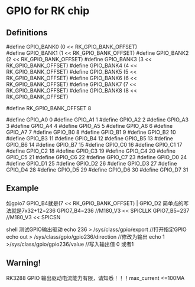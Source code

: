 GPIO for RK chip
======

Definitions
------
#define GPIO_BANK0              (0 << RK_GPIO_BANK_OFFSET)                                                                                                             
#define GPIO_BANK1              (1 << RK_GPIO_BANK_OFFSET)
#define GPIO_BANK2              (2 << RK_GPIO_BANK_OFFSET)
#define GPIO_BANK3              (3 << RK_GPIO_BANK_OFFSET)
#define GPIO_BANK4              (4 << RK_GPIO_BANK_OFFSET)
#define GPIO_BANK5              (5 << RK_GPIO_BANK_OFFSET)
#define GPIO_BANK6              (6 << RK_GPIO_BANK_OFFSET)
#define GPIO_BANK7              (7 << RK_GPIO_BANK_OFFSET)
#define GPIO_BANK8              (8 << RK_GPIO_BANK_OFFSET)

#define RK_GPIO_BANK_OFFSET   8

#define GPIO_A0                 0
#define GPIO_A1                 1
#define GPIO_A2                 2
#define GPIO_A3                 3
#define GPIO_A4                 4
#define GPIO_A5                 5
#define GPIO_A6                 6
#define GPIO_A7                 7
#define GPIO_B0                 8
#define GPIO_B1                 9
#define GPIO_B2                 10
#define GPIO_B3                 11
#define GPIO_B4                 12
#define GPIO_B5                 13
#define GPIO_B6                 14
#define GPIO_B7                 15
#define GPIO_C0                 16
#define GPIO_C1                 17
#define GPIO_C2                 18
#define GPIO_C3                 19
#define GPIO_C4                 20
#define GPIO_C5                 21
#define GPIO_C6                 22
#define GPIO_C7                 23
#define GPIO_D0                 24
#define GPIO_D1                 25
#define GPIO_D2                 26
#define GPIO_D3                 27
#define GPIO_D4                 28
#define GPIO_D5                 29
#define GPIO_D6                 30
#define GPIO_D7                 31

Example
------
如gpio7 GPIO_B4就是(7 << RK_GPIO_BANK_OFFSET) | GPIO_D2
简单点的写法就是7x32+12=236
GPIO7_B4=236   //M180_V3 << SPICLLK
GPIO7_B5=237   //M180_V3 << SPICSN

shell  测试GPIO输出驱动
echo 236 > /sys/class/gpio/export             //打开指定GPIO
echo out > /sys/class/gpio/gpio236/direction  //修改为输出
echo 1 >/sys/class/gpio/gpio236/value        //写入输出值  0 或者1

Warning!
------
RK3288  GPIO 输出驱动电流能力有限，请知悉！！！max_current  <=100MA
